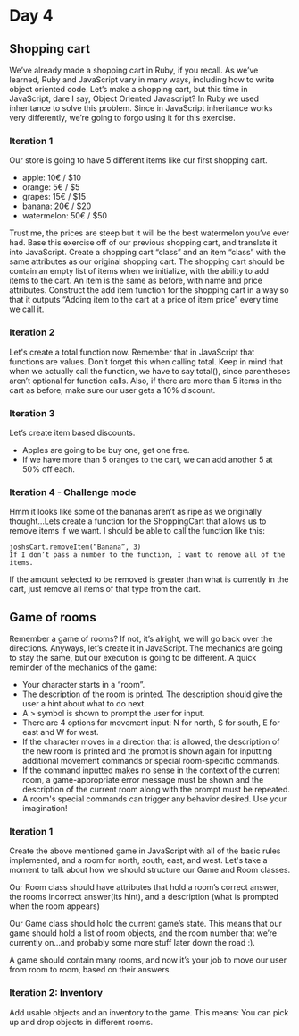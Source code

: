 # Day 4
## Shopping cart
We’ve already made a shopping cart in Ruby, if you recall. As we’ve learned, Ruby and JavaScript vary in many ways, including how to write object oriented code. Let’s make a shopping cart, but this time in JavaScript, dare I say, Object Oriented Javascript?
In Ruby we used inheritance to solve this problem. Since in JavaScript inheritance works very differently, we’re going to forgo using it for this exercise.
### Iteration 1
Our store is going to have 5 different items like our first shopping cart.
* apple: 10€ / $10
* orange: 5€ / $5
* grapes: 15€ / $15
* banana: 20€ / $20
* watermelon: 50€ / $50

Trust me, the prices are steep but it will be the best watermelon you’ve ever had. Base this exercise off of our previous shopping cart, and translate it into JavaScript.
Create a shopping cart “class” and an item “class” with the same attributes as our original shopping cart. The shopping cart should be contain an empty list of items when we initialize, with the ability to add items to the cart. An item is the same as before, with name and price attributes. Construct the add item function for the shopping cart in a way so that it outputs “Adding item to the cart at a price of item price” every time we call it.

### Iteration 2
Let's create a total function now. Remember that in JavaScript that functions are values. Don’t forget this when calling total. Keep in mind that when we actually call the function, we have to say total(), since parentheses aren’t optional for function calls.
Also, if there are more than 5 items in the cart as before, make sure our user gets a 10% discount.

### Iteration 3
Let’s create item based discounts.
* Apples are going to be buy one, get one free.
* If we have more than 5 oranges to the cart, we can add another 5 at 50% off each.

### Iteration 4 - Challenge mode
Hmm it looks like some of the bananas aren’t as ripe as we originally thought...Lets create a function for the ShoppingCart that allows us to remove items if we want.
I should be able to call the function like this:
```
joshsCart.removeItem(“Banana”, 3)
If I don’t pass a number to the function, I want to remove all of the items.
```
If the amount selected to be removed is greater than what is currently in the cart, just remove all items of that type from the cart.

## Game of rooms
Remember a game of rooms? If not, it’s alright, we will go back over the directions. Anyways, let’s create it in JavaScript. The mechanics are going to stay the same, but our execution is going to be different. A quick reminder of the mechanics of the game:

* Your character starts in a “room”.
* The description of the room is printed. The description should give the user a hint about what to do next.
* A > symbol is shown to prompt the user for input.
* There are 4 options for movement input: N for north, S for south, E for east and W for west.
* If the character moves in a direction that is allowed, the description of the new room is printed and the prompt is shown again for inputting additional movement commands or special room-specific commands.
* If the command inputted makes no sense in the context of the current room, a game-appropriate error message must be shown and the description of the current room along with the prompt must be repeated.
* A room's special commands can trigger any behavior desired. Use your imagination!

### Iteration 1
Create the above mentioned game in JavaScript with all of the basic rules implemented, and a room for north, south, east, and west. Let's take a moment to talk about how we should structure our Game and Room classes.

Our Room class should have attributes that hold a room’s correct answer, the rooms incorrect answer(its hint), and a description (what is prompted when the room appears)

Our Game class should hold the current game’s state. This means that our game should hold a list of room objects, and the room number that we’re currently on...and probably some more stuff later down the road :).

A game should contain many rooms, and now it’s your job to move our user from room to room, based on their answers.

### Iteration 2: Inventory
Add usable objects and an inventory to the game. This means: You can pick up and drop objects in different rooms. 